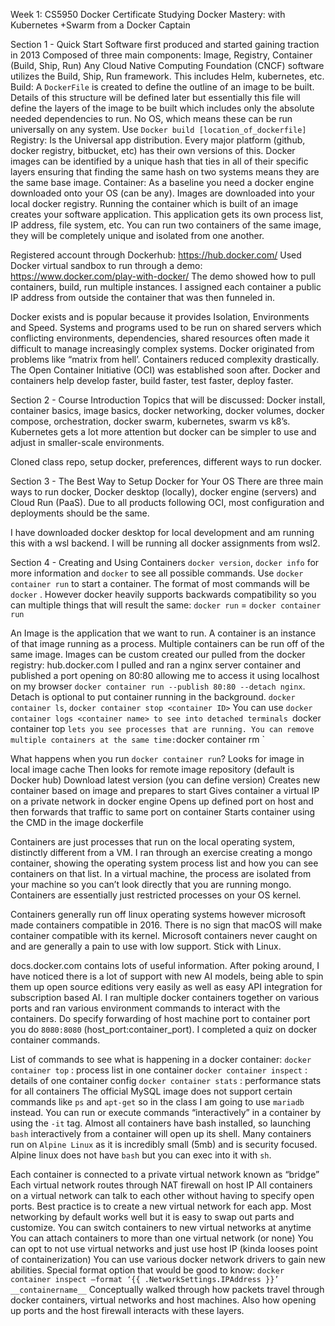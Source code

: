 Week 1: CS5950 Docker Certificate Studying
Docker Mastery: with Kubernetes +Swarm from a Docker Captain

Section 1 - Quick Start
Software first produced and started gaining traction in 2013
Composed of three main components: Image, Registry, Container (Build, Ship, Run)
Any Cloud Native Computing Foundation (CNCF) software utilizes the Build, Ship, Run framework. This includes Helm, kubernetes, etc.
Build: A `DockerFile` is created to define the outline of an image to be built. Details of this structure will be defined later but essentially this file will define the layers of the image to be built which includes only the absolute needed dependencies to run. No OS, which means these can be run universally on any system. Use `Docker build [location_of_dockerfile]`
Registry: Is the Universal app distribution. Every major platform (github, docker registry, bitbucket, etc) has their own versions of this. Docker images can be identified by a unique hash that ties in all of their specific layers ensuring that finding the same hash on two systems means they are the same base image. 
Container: As a baseline you need a docker engine downloaded onto your OS (can be any). Images are downloaded into your local docker registry. Running the container which is built of an image creates your software application. This application gets its own process list, IP address, file system, etc. You can run two containers of the same image, they will be completely unique and isolated from one another.

Registered account through Dockerhub: https://hub.docker.com/ 
Used Docker virtual sandbox to run through a demo: https://www.docker.com/play-with-docker/ 
The demo showed how to pull containers, build, run multiple instances. I assigned each container a public IP address from outside the container that was then funneled in.

Docker exists and is popular because it provides Isolation, Environments and Speed.
Systems and programs used to be run on shared servers which conflicting environments, dependencies, shared resources often made it difficult to manage increasingly complex systems. 
Docker originated from problems like “matrix from hell’. Containers reduced complexity drastically. The Open Container Initiative (OCI) was established soon after.
Docker and containers help develop faster, build faster, test faster, deploy faster.

Section 2 - Course Introduction
Topics that will be discussed: Docker install, container basics, image basics, docker networking, docker volumes, docker compose, orchestration, docker swarm, kubernetes, swarm vs k8’s.
Kubernetes gets a lot more attention but docker can be simpler to use and adjust in smaller-scale environments.

Cloned class repo, setup docker, preferences, different ways to run docker. 

Section 3 - The Best Way to Setup Docker for Your OS
There are three main ways to run docker, Docker desktop (locally), docker engine (servers) and Cloud Run (PaaS). Due to all products following OCI, most configuration and deployments should be the same.

I have downloaded docker desktop for local development and am running this with a wsl backend. I will be running all docker assignments from wsl2.

Section 4 - Creating and Using Containers
`docker version`, `docker info` for more information and `docker` to see all possible commands.
Use `docker container run` to start a container. The format of most commands will be `docker` <management command> <subcommand> <options>. However docker heavily supports backwards compatibility so you can multiple things that will result the same: `docker run` = `docker container run`

An Image is the application that we want to run.
A container is an instance of that image running as a process.
Multiple containers can be run off of the same image.
Images can be custom created our pulled from the docker registry: hub.docker.com
I pulled and ran a nginx server container and published a port opening on 80:80 allowing me to access it using localhost on my browser
`docker container run --publish 80:80 --detach nginx`. Detach is optional to put container running in the background. `docker container ls`, `docker container stop <container ID>`
You can use `docker container logs <container name> to see into detached terminals
`docker container top <container name>` lets you see processes that are running.
You can remove multiple containers at the same time: `docker container rm <container id>`

What happens when you run `docker container run`?
Looks for image in local image cache
Then looks for remote image repository (default is Docker hub)
Download latest version (you can define version)
Creates new container based on image and prepares to start
Gives container a virtual IP on a private network in docker engine
Opens up defined port on host and then forwards that traffic to same port on container
Starts container using the CMD in the image dockerfile

Containers are just processes that run on the local operating system, distinctly different from a VM. I ran through an exercise creating a mongo container, showing the operating system process list and how you can see containers on that list. In a virtual machine, the process are isolated from your machine so you can’t look directly that you are running mongo. Containers are essentially just restricted processes on your OS kernel.

Containers generally run off linux operating systems however microsoft made containers compatible in 2016. There is no sign that macOS will make container compatible with its kernel. Microsoft containers never caught on and are generally a pain to use with low support. Stick with Linux.

docs.docker.com contains lots of useful information. After poking around, I have noticed there is a lot of support with new AI models, being able to spin them up open source editions very easily as well as easy API integration for subscription based AI.
I ran multiple docker containers together on various ports and ran various environment commands to interact with the containers. Do specify forwarding of host machine port to container port you do `8080:8080` (host_port:container_port).
I completed a quiz on docker container commands.

List of commands to see what is happening in a docker container:
`docker container top` : process list in one container
`docker container inspect` : details of one container config
`docker container stats` : performance stats for all containers
The official MySQL image does not support certain commands like `ps` and `apt-get` so in the class I am going to use `mariadb` instead.
You can run or execute commands “interactively” in a container by using the `-it` tag.
Almost all containers have bash installed, so launching `bash` interactively from a container will open up its shell.
Many containers run on `Alpine Linux` as it is incredibly small (5mb) and is security focused. Alpine linux does not have `bash` but you can exec into it with `sh`.

Each container is connected to a private virtual network known as “bridge”
Each virtual network routes through NAT firewall on host IP
All containers on a virtual network can talk to each other without having to specify open ports.
Best practice is to create a new virtual network for each app.
Most networking by default works well but it is easy to swap out parts and customize.
You can switch containers to new virtual networks at anytime
You can attach containers to more than one virtual network (or none)
You can opt to not use virtual networks and just use host IP (kinda looses point of containerization)
You can use various docker network drivers to gain new abilities.
Special format option that would be good to know: `docker container inspect –format ‘{{ .NetworkSettings.IPAddress }}’ __containername__`
Conceptually walked through how packets travel through docker containers, virtual networks and host machines. Also how opening up ports and the host firewall interacts with these layers.








